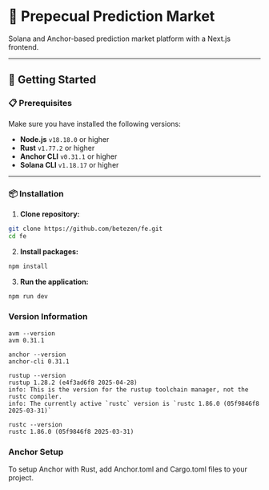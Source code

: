 
# 🧠 Prepecual Prediction Market

Solana and Anchor-based prediction market platform with a Next.js frontend.

---

## 🚀 Getting Started

### 📋 Prerequisites

Make sure you have installed the following versions:

- **Node.js** `v18.18.0` or higher  
- **Rust** `v1.77.2` or higher  
- **Anchor CLI** `v0.31.1` or higher  
- **Solana CLI** `v1.18.17` or higher  

---

### 📦 Installation

1. **Clone repository:**

```bash
git clone https://github.com/betezen/fe.git
cd fe
```

2. **Install packages:**
```bash
npm install
```
3. **Run the application:**
```bash
npm run dev
```

### Version Information

```
avm --version            
avm 0.31.1

anchor --version         
anchor-cli 0.31.1

rustup --version     
rustup 1.28.2 (e4f3ad6f8 2025-04-28)
info: This is the version for the rustup toolchain manager, not the rustc compiler.
info: The currently active `rustc` version is `rustc 1.86.0 (05f9846f8 2025-03-31)`

rustc --version 
rustc 1.86.0 (05f9846f8 2025-03-31)
```

### Anchor Setup
To setup Anchor with Rust, add Anchor.toml and Cargo.toml files to your project.
